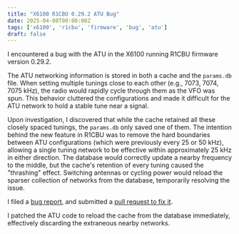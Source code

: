 ```yaml
---
title: "X6100 R1CBU 0.29.2 ATU Bug"
date: 2025-04-08T00:00:00Z
tags: ['x6100', 'r1cbu', 'firmware', 'bug', 'atu']
draft: false
---
```


I encountered a bug with the ATU
in the X6100 running R1CBU firmware version 0.29.2.

The ATU networking information
is stored in both a cache
and the `params.db` file.
When setting multiple tunings close
to each other (e.g., 7073, 7074, 7075 kHz),
the radio would rapidly cycle
through them as the VFO was spun.
This behavior cluttered the configurations
and made it difficult for the ATU network
to hold a stable tune near a signal.

Upon investigation,
I discovered that while the cache retained all these closely spaced tunings,
the `params.db` only saved one of them.
The intention behind the new feature in R1CBU
was to remove the hard boundaries between ATU configurations
(which were previously every 25 or 50 kHz),
allowing a single tuning network to be effective
within approximately 25 kHz in either direction.
The database would correctly update a nearby frequency to the middle,
but the cache's retention
of every tuning caused the "thrashing" effect.
Switching antennas or cycling power
would reload the sparser collection
of networks from the database,
temporarily resolving the issue.

I filed a [bug report](https://github.com/gdyuldin/x6100_gui/issues/134),
and submitted a
[pull request to fix it](https://github.com/gdyuldin/x6100_gui/pull/144).

I patched the ATU code to reload the cache from the database immediately,
effectively discarding the extraneous nearby networks.

<!--more-->

